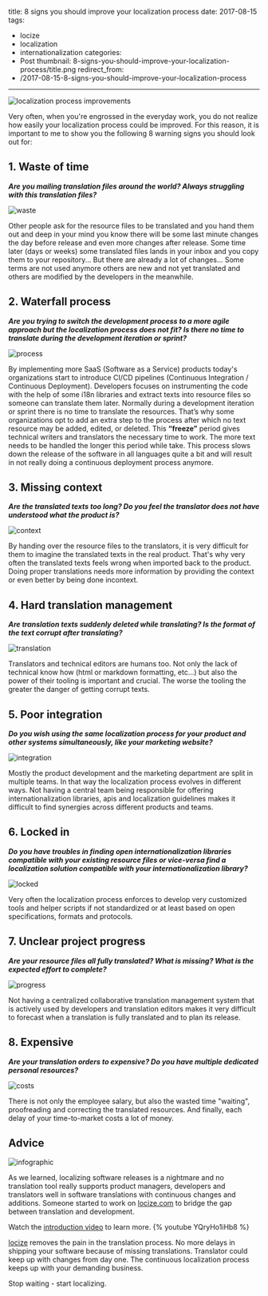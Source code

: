 title: 8 signs you should improve your localization process
date: 2017-08-15
tags:
  - locize
  - localization
  - internationalization
categories:
  - Post
thumbnail: 8-signs-you-should-improve-your-localization-process/title.png
redirect_from:
- /2017-08-15-8-signs-you-should-improve-your-localization-process
---

![localization process improvements](title.png "locize © inweso GmbH")

Very often, when you're engrossed in the everyday work, you do not realize how easily your localization process could be improved.
For this reason, it is important to me to show you the following 8 warning signs you should look out for:

## 1. Waste of time
***Are you mailing translation files around the world? Always struggling with this translation files?***

![waste](waste.gif "locize © inweso GmbH")

Other people ask for the resource files to be translated and you hand them out and deep in your mind you know there will be some last minute changes the day before release and even more changes after release.
Some time later (days or weeks) some translated files lands in your inbox and you copy them to your repository... But there are already a lot of changes... Some terms are not used anymore others are new and not yet translated and others are modified by the developers in the meanwhile.


## 2. Waterfall process
***Are you trying to switch the development process to a more agile approach but the localization process does not fit? Is there no time to translate during the development iteration or sprint?***

![process](process.gif "locize © inweso GmbH")

By implementing more SaaS (Software as a Service) products today's organizations start to introduce CI/CD pipelines (Continuous Integration / Continuous Deployment).
Developers focuses on instrumenting the code with the help of some i18n libraries and extract texts into resource files so someone can translate them later.
Normally during a development iteration or sprint there is no time to translate the resources.
That’s why some organizations opt to add an extra step to the process after which no text resource may be added, edited, or deleted.
This **“freeze”** period gives technical writers and translators the necessary time to work. The more text needs to be handled the longer this period while take.
This process slows down the release of the software in all languages quite a bit and will result in not really doing a continuous deployment process anymore.


## 3. Missing context
***Are the translated texts too long? Do you feel the translator does not have understood what the product is?***

![context](context.png "locize © inweso GmbH")

By handing over the resource files to the translators, it is very difficult for them to imagine the translated texts in the real product. That's why very often the translated texts feels wrong when imported back to the product.
Doing proper translations needs more information by providing the context or even better by being done incontext.


## 4. Hard translation management
***Are translation texts suddenly deleted while translating? Is the format of the text corrupt after translating?***

![translation](translation.gif "locize © inweso GmbH")

Translators and technical editors are humans too. Not only the lack of technical know how (html or markdown formatting, etc...) but also the power of their tooling is important and crucial.
The worse the tooling the greater the danger of getting corrupt texts.

## 5. Poor integration
***Do you wish using the same localization process for your product and other systems simultaneously, like your marketing website?***

![integration](integration.png "locize © inweso GmbH")

Mostly the product development and the marketing department are split in multiple teams. In that way the localization process evolves in different ways. Not having a central team being responsible for offering internationalization libraries, apis and localization guidelines makes it difficult to find synergies across different products and teams.

## 6. Locked in
***Do you have troubles in finding open internationalization libraries compatible with your existing resource files or vice-versa find a localization solution compatible with your internationalization library?***

![locked](locked.png "locize © inweso GmbH")

Very often the localization process enforces to develop very customized tools and helper scripts if not standardized or at least based on open specifications, formats and protocols.

## 7. Unclear project progress
***Are your resource files all fully translated? What is missing? What is the expected effort to complete?***

![progress](progress.png "locize © inweso GmbH")

Not having a centralized collaborative translation management system that is actively used by developers and translation editors makes it very difficult to forecast when a translation is fully translated and to plan its release.

## 8. Expensive
***Are your translation orders to expensive? Do you have multiple dedicated personal resources?***

![costs](costs.png "locize © inweso GmbH")

There is not only the employee salary, but also the wasted time "waiting", proofreading and correcting the translated resources.
And finally, each delay of your time-to-market costs a lot of money.


## Advice

![infographic](infographic.png "locize © inweso GmbH")


As we learned, localizing software releases is a nightmare and no translation tool really supports product managers, developers and translators well in software translations with continuous changes and additions. Someone started to work on [locize.com](http://locize.com) to bridge the gap between translation and development.



Watch the [introduction video](http://locize.com/#video) to learn more.
{% youtube YQryHo1iHb8 %}

[locize](http://locize.com) removes the pain in the translation process. No more delays in shipping your software because of missing translations. Translator could keep up with changes from day one. The continuous localization process keeps up with your demanding business.

Stop waiting - start localizing.
